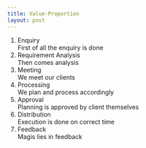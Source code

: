 ```yaml
---
title: Value-Proportion
layout: post
---
```


1. Enquiry <br/>
    First of all the enquiry is done
2. Requirement Analysis <br/>
    Then comes analysis
3. Meeting <br/>
    We meet our clients
4. Processing <br/>
    We plan and process accordingly
5. Approval <br/>
    Planning is approved by client themselves
6. Distribution <br/>
    Execution is done on correct time
7. Feedback <br/>
    Magis lies in feedback